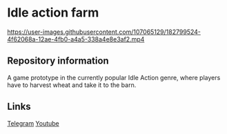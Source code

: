 # Idle action farm

https://user-images.githubusercontent.com/107065129/182799524-4f62068a-12ae-4fb0-a4a5-338a4e8e3af2.mp4

## Repository information

A game prototype in the currently popular Idle Action genre, where players have to harvest wheat and take it to the barn.

## Links

[Telegram] [Youtube]

[Youtube]: https://www.youtube.com/channel/UC3kV-wnqBE3Y2tdtdSrjvGQ
[Telegram]: https://t.me/exeersitus
